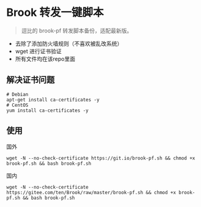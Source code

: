 # Brook 转发一键脚本
> 逗比的 brook-pf 转发脚本备份，适配最新版。

- 去除了添加防火墙规则（不喜欢被乱改系统）
- wget 进行证书验证
- 所有文件均在该repo里面

## 解决证书问题
```
# Debian
apt-get install ca-certificates -y
# CentOS
yum install ca-certificates -y
```

## 使用
国外
```
wget -N --no-check-certificate https://git.io/brook-pf.sh && chmod +x brook-pf.sh && bash brook-pf.sh
```

国内
```
wget -N --no-check-certificate https://gitee.com/ten/Brook/raw/master/brook-pf.sh && chmod +x brook-pf.sh && bash brook-pf.sh
```
